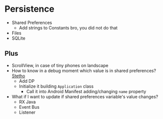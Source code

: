 # Persistence

- Shared Preferences
    - Add strings to Constants bro, you did not do that
- Files
- SQLite

## Plus

- ScrollView, in case of tiny phones on landscape
- How to know in a debug moment which value is in shared preferences? [Stetho](https://facebook.github.io/stetho)
    - Add DP
    - Initialize it building `Application` class
        - Call it into Android Manifest adding/changing `name` property
- What if I want to update if shared preferences variable's value changes?
    - RX Java
    - Event Bus
    - Listener